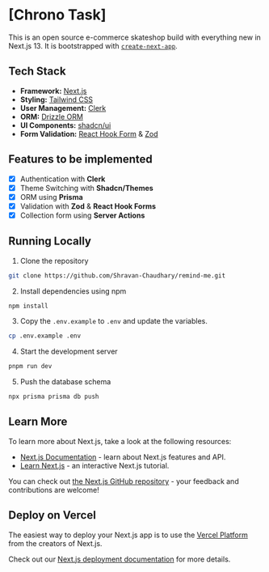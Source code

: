 # [Chrono Task]

This is an open source e-commerce skateshop build with everything new in Next.js 13. It is bootstrapped with [`create-next-app`](https://github.com/vercel/next.js/tree/canary/packages/create-next-app).

## Tech Stack

- **Framework:** [Next.js](https://nextjs.org)
- **Styling:** [Tailwind CSS](https://tailwindcss.com)
- **User Management:** [Clerk](https://clerk.com)
- **ORM:** [Drizzle ORM](https://www.prisma.io/)
- **UI Components:** [shadcn/ui](https://ui.shadcn.com)
- **Form Validation:** [React Hook Form](https://www.react-hook-form.com/) & [Zod](https://zod.dev/)

## Features to be implemented

- [x] Authentication with **Clerk**
- [x] Theme Switching with **Shadcn/Themes**
- [x] ORM using **Prisma**
- [x] Validation with **Zod** & **React Hook Forms**
- [x] Collection form using **Server Actions**

## Running Locally

1. Clone the repository

```bash
git clone https://github.com/Shravan-Chaudhary/remind-me.git
```

2. Install dependencies using npm

```bash
npm install
```

3. Copy the `.env.example` to `.env` and update the variables.

```bash
cp .env.example .env
```

4. Start the development server

```bash
pnpm run dev
```

5. Push the database schema

```bash
npx prisma prisma db push
```

## Learn More

To learn more about Next.js, take a look at the following resources:

- [Next.js Documentation](https://nextjs.org/docs) - learn about Next.js features and API.
- [Learn Next.js](https://nextjs.org/learn) - an interactive Next.js tutorial.

You can check out [the Next.js GitHub repository](https://github.com/vercel/next.js/) - your feedback and contributions are welcome!

## Deploy on Vercel

The easiest way to deploy your Next.js app is to use the [Vercel Platform](https://vercel.com/new?utm_medium=default-template&filter=next.js&utm_source=create-next-app&utm_campaign=create-next-app-readme) from the creators of Next.js.

Check out our [Next.js deployment documentation](https://nextjs.org/docs/deployment) for more details.
